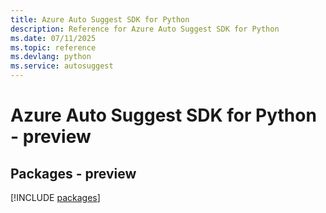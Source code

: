 ```yaml
---
title: Azure Auto Suggest SDK for Python
description: Reference for Azure Auto Suggest SDK for Python
ms.date: 07/11/2025
ms.topic: reference
ms.devlang: python
ms.service: autosuggest
---
```

# Azure Auto Suggest SDK for Python - preview
## Packages - preview
[!INCLUDE [packages](auto-suggest-index.md)]